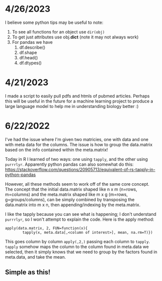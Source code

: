 # 4/26/2023
I believe some python tips may be useful to note:
1. To see all functions for an object use `dir(obj)`
1. To get just attributes use obj.__dict__ (note it may not always work)
1. For pandas we have
	1. df.describe()
	1. df.shape
	1. df.head()
	1. df.dtypes()

# 4/21/2023
I made a script to easily pull pdfs and htmls of pubmed articles. Perhaps this will be useful in the future for a machine
learning project to produce a large language model to help me in understanding biology better :)

# 6/22/2022
I've had the issue where I'm given two matricies, one with data and one with meta
data for the columns. The issue is how to group the data.matrix based on the info
contained within the meta.matrix!


Today in R I learned of two ways: one using ```tapply```, and the other using ```purrrlyr```.
Apparently python pandas can also somewhat do this: https://stackoverflow.com/questions/20905713/equivalent-of-rs-tapply-in-python-pandas


However, all these methods seem to work off of the same core concept. The concept that the initial data.matrix
shaped like n x m (n=rows, m=columns) and the meta.matrix shaped like m x g (m=rows, 
g=groups/columns), can be simply combined by transposing the data.matrix into m x n, then
appending/indexing by the meta.matrix.


I like the tapply because you can see what is happening; I don't understand ```purrrlyr```,
so I won't attempt to explain the code. Here is the apply method:
```
apply(data.matrix, 2, FUN=function(x){
		tapply(x, meta.data[,<column of interest>], mean, na.rm=T)})
```

This goes column by column ```apply(,2,)``` passing each column to ```tapply```.
```tapply``` somehow maps the column to the column found in meta.data we selected,
then it simply knows that we need to group by the factors found in meta.data, and
take the mean.

## Simple as this!
